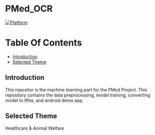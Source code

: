 # PMed_OCR
[![Platform](https://img.shields.io/badge/platform-Jupyter%20Notebook-orange.svg)](#)

# Table Of Contents
- [Introduction](#introduction)
- [Selected Theme](#selected-theme)

## Introduction
This repositor is the machine learning part for the PMed Project.
This repository contains the data preprocessing, model training, converting model to tflite, and android demo app.

## Selected Theme

Healthcare & Animal Welfare
